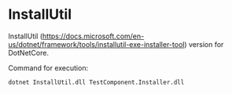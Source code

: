# InstallUtil
InstallUtil (https://docs.microsoft.com/en-us/dotnet/framework/tools/installutil-exe-installer-tool) version  for DotNetCore.

Command for execution:
```
dotnet InstallUtil.dll TestComponent.Installer.dll

```
